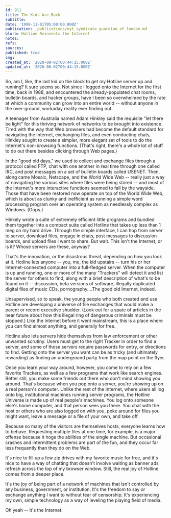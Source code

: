 ```yaml
---
id: 911
title: The Kids Are Back
subtitle: 
date: '1998-11-01T05:00:00.000Z'
publication: _publications/nyt_syndicate_guardian_of_london.md
blurb: Hotline Reinvents the Internet
notes: 
refs: 
sources: 
published: true
img: 
created_at: '2020-08-02T00:44:15.000Z'
updated_at: '2020-08-02T00:44:15.000Z'
---
```

So, am I, like, the last kid on the block to get my Hotline server up and running? It sure seems so. Not since I logged onto the Internet for the first time, back in 1988, and encountered the already-populated chat rooms, bulletin boards, and hacker groups, have I been so overwhelmed by the rate at which a community can grow into an entire world -- without anyone in the over-ground, workaday reality ever finding out.

A teenager from Australia named Adam Hinkley said the requisite "let there be light" for this thriving network of networks to be brought into existence. Tired with the way that Web browsers had become the default standard for navigating the Internet, exchanging files, and even conducting chats, Hinkley sought to create a simpler, more elegant set of tools to do the Internet's non-browsing functions. (That's right, there's a whole lot of stuff to do out there besides clicking through Web pages.)

In the "good old days," we used to collect and exchange files through a protocol called FTP, chat with one another in real time through one called IRC, and post messages on a set of bulletin boards called USENET. Then, along came Mosaic, Netscape, and the World Wide Web -- really just a way of navigating the various sites where files were being stored -- and most of the Internet's more interactive functions seemed to fall by the wayside. Those that have been restored now operate on top of the World Wide Web, which is about as clunky and inefficient as running a simple word processing program over an operating system as needlessly complex as Windows. (Oops.)

Hinkely wrote a suite of extremely efficient little programs and bundled them together into a compact suite called Hotline that takes up less than 1 meg on my hard drive. Through the simple interface, I can hop from server to server, download files, engage in chats, post messages to discussion boards, and upload files I want to share. But wait. This isn't the Internet, or is it? Whose servers are these, anyway?

That's the innovation, or the disastrous threat, depending on how you look at it. Hotline lets anyone -- you, me, the kid upstairs -- turn his or her Internet-connected computer into a full-fledged server. When the computer is up and running, one or more of the many "Trackers" will detect it and list the server for others to find, along with a brief description of what's to be found on it -- discussion, beta versions of software, illegally duplicated digital files of music CDs, pornography....The good old Internet, indeed.

Unsupervised, so to speak, the young people who both created and use Hotline are developing a universe of file exchanges that would make a parent or record executive shudder. (Look out for a spate of articles in the near future about how this illegal ring of dangerous criminals must be stopped.) Like the Internet before it went mainstream, this is a place where you can find almost anything, and generally for free.

Hotline also lets servers hide themselves from law enforcement or other unwanted scrutiny. Users must get to the right Tracker in order to find a server, and some of those servers require passwords for entry, or directions to find. Getting onto the server you want can be as tricky (and ultimately rewarding) as finding an underground party from the map point on the flyer.

Once you learn your way around, however, you come to rely on a few favorite Trackers, as well as a few programs that work like search engines. Better still, you make some friends out there who don't mind showing you around. That's because when you pop onto a server, you're showing up on a real person's computer. Unlike the rest of the Internet, where users all log onto big, institutional machines running server programs, the Hotline Universe is made up of real people's machines. You log onto someone else's home computer, and that person sees you there. You chat with the host or others who are also logged on with you, poke around for files you might want, leave a message or a file of your own, and take off.

Because so many of the visitors are themselves hosts, everyone learns how to behave. Requesting multiple files at one time, for example, is a major offense because it hogs the abilities of the single machine. But occasional crashes and intermittent problems are part of the fun, and they occur far less frequently than they do on the Web.

It's nice to fill up a few zip drives with my favorite music for free, and it's nice to have a way of chatting that doesn't involve waiting as banner ads refresh across the top of my browser window. Still, the real joy of Hotline comes from a deeper place.

It's the joy of being part of a network of machines that isn't controlled by any business, government, or institution. It's the freedom to say or exchange anything I want to without fear of censorship. It's experiencing my own, simple technology as a way of leveling the playing field of media.

Oh yeah -- it's the Internet.
